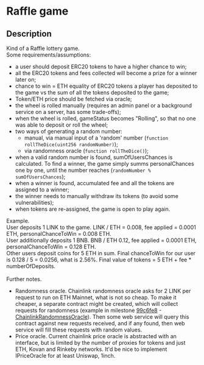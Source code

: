 # Raffle game

## Description
Kind of a Raffle lottery game.
<br/>
Some requirements/assumptions:

- a user should deposit ERC20 tokens to have a higher chance to win;
- all the ERC20 tokens and fees collected will become a prize for a winner later on;
- chance to win = ETH equality of ERC20 tokens a player has deposited to the game vs the sum of all the tokens deposited to the game;
- Token/ETH price should be fetched via oracle;
- the wheel is rolled manually (requires an admin panel or a background service on a server, has some trade-offs);
- when the wheel is rolled, gameStatus becomes "Rolling", so that no one was able to deposit or roll the wheel;
- two ways of generating a random number:
  - manual, via manual input of a 'random' number (`function rollTheDice(uint256 randomNumber)`);
  - via randomness oracle (`function rollTheDice()`);
- when a valid random number is found, sumOfUsersChances is calculated. To find a winner, the game simply summs personalChances one by one, until the number reaches (`randomNumber % sumOfUsersChances`);
- when a winner is found, accumulated fee and all the tokens are assigned to a winner;
- the winner needs to manually withdraw its tokens (to avoid some vulnerabilities);
- when tokens are re-assigned, the game is open to play again.

Example.
<br/>
User deposits 1 LINK to the game. LINK / ETH = 0.008, fee applied = 0.0001 ETH, personalChanceToWin = 0.008 ETH.
<br/>
User additionally deposits 1 BNB. BNB / ETH 0.12, fee applied = 0.0001 ETH, personalChanceToWin = 0.128 ETH.
<br/>
Other users deposit coins for 5 ETH in sum. Final chanceToWin for our user is 0.128 / 5 = 0.0256, what is 2.56%. Final value of tokens = 5 ETH + fee * numberOfDeposits.
<br/>
<br/>
Further notes.
- Randomness oracle. Chainlink randomness oracle asks for 2 LINK per request to run on ETH Mainnet, what is not so cheap. To make it cheaper, a separate contract might be created, which will collect requests for randomness (example in milestone [99c6fe8](https://github.com/artem-bayandin/blockchain-samples/commit/99c6fe8fa48f71540510fbe165a3ae545dd35ea7) - [ChainlinkRandomnessOracle](https://github.com/artem-bayandin/blockchain-samples/blob/99c6fe8fa48f71540510fbe165a3ae545dd35ea7/raffle/contracts/RandomnessOracle.sol)). Then some web service will query this contract against new requests received, and if any found, then web service will fill these requests with random values.
- Price oracle. Current chainlink price oracle is abstracted with an interface, but is limited by the number of proxies for tokens and just ETH, Kovan and Rinkeby networks. It'd be nice to implement IPriceOracle for at least Uniswap, 1inch.
